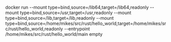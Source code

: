 docker run --mount type=bind,source=/lib64,target=/lib64,readonly --mount type=bind,source=/usr,target=/usr,readonly --mount type=bind,source=/lib,target=/lib,readonly --mount type=bind,source=/home/mikes/src/rust/hello_world,target=/home/mikes/src/rust/hello_world,readonly --entrypoint /home/mikes/src/rust/hello_world/main  empty
